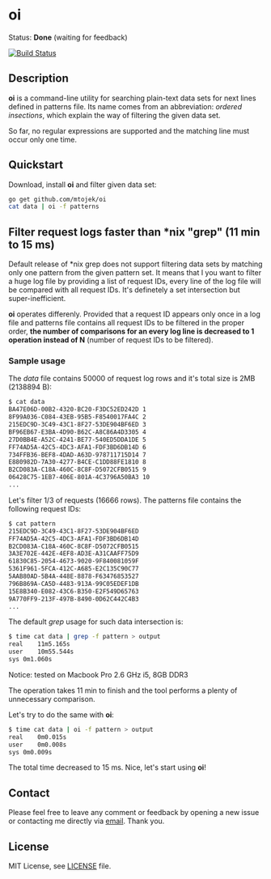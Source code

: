 # oi

Status: **Done** (waiting for feedback)

[![Build Status](https://travis-ci.org/mtojek/oi.svg?branch=master)](https://travis-ci.org/mtojek/oi)

## Description

**oi**  is a command-line utility for searching plain-text data sets for next lines defined in patterns file. Its name comes from an abbreviation: *ordered insections*, which explain the way of filtering the given data set.

So far, no regular expressions are supported and the matching line must occur only one time.

## Quickstart

Download, install **oi** and filter given data set:
```bash
go get github.com/mtojek/oi
cat data | oi -f patterns
```

## Filter request logs faster than *nix "grep" (11 min to 15 ms)

Default release of *nix grep does not support filtering data sets by matching only one pattern from the given pattern set. It means that I you want to filter a huge log file by providing a list of request IDs, every line of the log file will be compared with all request IDs. It's definetely a set intersection but super-inefficient.

**oi** operates differenly. Provided that a request ID appears only once in a log file and patterns file contains all request IDs to be filtered in the proper order, **the number of comparisons for an every log line is decreased to 1 operation instead of N** (number of request IDs to be filtered).

### Sample usage

The *data* file contains 50000 of request log rows and it's total size is 2MB (2138894 B):

```bash
$ cat data
BA47E06D-00B2-4320-BC20-F3DC52ED242D 1
8F99A036-C084-43EB-95B5-F8540017FA4C 2
215EDC9D-3C49-43C1-8F27-53DE904BF6ED 3
BF96EB67-E3BA-4D90-B62C-A8C86A4D3305 4
27D0BB4E-A52C-4241-BE77-540ED5DDA1DE 5
FF74AD5A-42C5-4DC3-AFA1-FDF3BD6DB14D 6
734FFB36-BEF8-4DAD-A63D-978711715D14 7
E880982D-7A30-4277-B4CE-C1DD88FE1810 8
B2CD083A-C18A-460C-8C8F-D5072CFB0515 9
06428C75-1EB7-406E-801A-4C3796A50BA3 10
...
```

Let's filter 1/3 of requests (16666 rows). The patterns file contains the following request IDs: 

```bash
$ cat pattern
215EDC9D-3C49-43C1-8F27-53DE904BF6ED
FF74AD5A-42C5-4DC3-AFA1-FDF3BD6DB14D
B2CD083A-C18A-460C-8C8F-D5072CFB0515
3A3E702E-442E-4EF8-AD3E-A31CAAFF75D9
61830C85-2054-4673-9020-9F840081059F
5361F961-5FCA-412C-A685-E2C135C90C77
5AAB80AD-5B4A-448E-8878-F63476853527
796B869A-CA5D-4483-913A-99C05EDEF1DB
15E8B340-E082-43C6-B350-E2F549D65763
9A770FF9-213F-497B-8490-0D62C442C4B3
...
```

The default *grep* usage for such data intersection is:

```bash
$ time cat data | grep -f pattern > output
real	11m5.165s
user	10m55.544s
sys	0m1.060s
```
Notice: tested on Macbook Pro 2.6 GHz i5, 8GB DDR3

The operation takes 11 min to finish and the tool performs a plenty of unnecessary comparison. 

Let's try to do the same with **oi**:

```bash
$ time cat data | oi -f pattern > output
real	0m0.015s
user	0m0.008s
sys	0m0.009s
```

The total time decreased to 15 ms. Nice, let's start using **oi**!

## Contact

Please feel free to leave any comment or feedback by opening a new issue or contacting me directly via [email](mailto:marcin@tojek.pl). Thank you.

## License

MIT License, see [LICENSE](https://github.com/mtojek/greenwall/blob/master/LICENSE) file.

